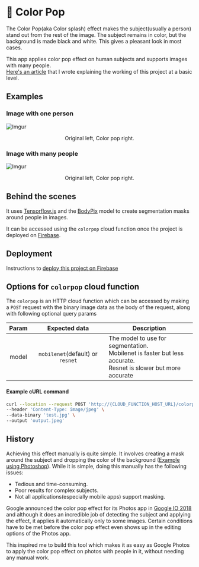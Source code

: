 # 🌈 Color Pop

The Color Pop(aka Color splash) effect makes the subject(usually a person) stand out from the rest of the image.
The subject remains in color, but the background is made black and white. This gives a pleasant look in most cases.

This app applies color pop effect on human subjects and supports images with many people.  
[Here's an article](https://medium.com/@AkashHamirwasia/color-pop-effect-using-bodypix-and-tensorflow-js-a584ddc48a02)
that I wrote explaining the working of this project at a basic level.

## Examples
### Image with one person
![Imgur](https://i.imgur.com/e9f0avV.jpg)
<p align="center">
  Original left, Color pop right.
</p>

### Image with many people
![Imgur](https://i.imgur.com/BwbQ57L.jpg)
<p align="center">
  Original left, Color pop right.
</p>

## Behind the scenes
It uses [Tensorflow.js](https://www.tensorflow.org/js) and the
[BodyPix](https://github.com/tensorflow/tfjs-models/tree/master/body-pix) model to create segmentation masks
around people in images.

It can be accessed using the `colorpop` cloud function once the project is deployed on [Firebase](https://firebase.google.com).

## Deployment
Instructions to [deploy this project on Firebase](https://github.com/blenderskool/color-pop/tree/master/functions)

## Options for `colorpop` cloud function
The `colorpop` is an HTTP cloud function which can be accessed by making a `POST` request with the binary image data
as the body of the request, along with following optional query params

| Param | Expected data                    | Description |
|:-----:|:--------------------------------:| ----------- |
| model | `mobilenet`(default) or `resnet` | The model to use for segmentation.<br>Mobilenet is faster but less accurate.<br>Resnet is slower but more accurate |

#### Example cURL command
```bash
curl --location --request POST 'http://{CLOUD_FUNCTION_HOST_URL}/colorpop?model=mobilenet' \
--header 'Content-Type: image/jpeg' \
--data-binary 'test.jpg' \
--output 'output.jpeg'
```

## History
Achieving this effect manually is quite simple. It involves creating a mask around the subject and dropping the color
of the background ([Example using Photoshop](https://www.youtube.com/watch?v=OuObv9Agdow)).
While it is simple, doing this manually has the following issues:
- Tedious and time-consuming.
- Poor results for complex subjects.
- Not all applications(especially mobile apps) support masking.

Google announced the color pop effect for its Photos app in [Google IO 2018](https://www.youtube.com/watch?v=xjPEnpLwMUU&feature=youtu.be&t=2m53s)
and although it does an incredible job of detecting the subject and applying the effect, it applies it automatically
only to some images. Certain conditions have to be met before the color pop effect even shows up in the editing options
of the Photos app.

This inspired me to build this tool which makes it as easy as Google Photos to apply the color pop effect
on photos with people in it, without needing any manual work.